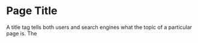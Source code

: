 <h1>Page Title</h1>
<p>A title tag tells both users and search engines what the topic of a particular page is. The <title> tag should be placed within the <head> tag of the HTML document (1). Ideally, you should create a unique title for each page on your site.</p>

<h2>Accurately describe the page's content</h2>
<p>Choose a title that effectively communicates the topic of the page's content.</p>

<strong>Avoid:</strong>
<ul>
    <li>Choosing a title that has no relation to the content on the page</li>
    <li>using default or vague titles like "Untitled" or "New Page 1"</li>
</ul>


